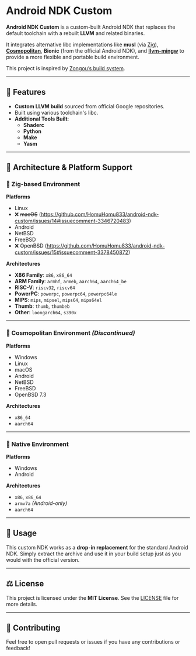 # Android NDK Custom

**Android NDK Custom** is a custom-built Android NDK that replaces the default toolchain with a rebuilt **LLVM** and related binaries.

It integrates alternative libc implementations like **musl** (via [Zig](https://ziglang.org)), **[Cosmopolitan](https://justine.lol/cosmopolitan)**, **Bionic** (from the official Android NDK), and **[llvm-mingw](https://github.com/mstorsjo/llvm-mingw)** to provide a more flexible and portable build environment.

This project is inspired by [Zongou’s build system](https://github.com/zongou/build/tree/main/.github/workflows).

---

## 🚀 Features

- **Custom LLVM build** sourced from official Google repositories.
- Built using various toolchain's libc.
- **Additional Tools Built**:
  - **Shaderc**
  - **Python**
  - **Make**
  - **Yasm**

---

## 🧭 Architecture & Platform Support

### 🔹 Zig-based Environment

**Platforms**
- Linux
- ❌ ~~macOS~~ (https://github.com/HomuHomu833/android-ndk-custom/issues/14#issuecomment-3346720483)
- Android
- NetBSD
- FreeBSD
- ❌ ~~OpenBSD~~ (https://github.com/HomuHomu833/android-ndk-custom/issues/15#issuecomment-3378450872)

**Architectures**
- **X86 Family**: `x86`, `x86_64`
- **ARM Family**: `armhf`, `armeb`, `aarch64`, `aarch64_be`
- **RISC-V**: `riscv32`, `riscv64`
- **PowerPC**: `powerpc`, `powerpc64`, `powerpc64le`
- **MIPS**: `mips`, `mipsel`, `mips64`, `mips64el`
- **Thumb**: `thumb`, `thumbeb`
- **Other**: `loongarch64`, `s390x`

---

### 🔹 Cosmopolitan Environment *(Discontinued)*

**Platforms**
- Windows
- Linux
- macOS
- Android
- NetBSD
- FreeBSD
- OpenBSD 7.3

**Architectures**
- `x86_64`
- `aarch64`

---

### 🔹 Native Environment

**Platforms**
- Windows
- Android

**Architectures**
- `x86`, `x86_64`
- `armv7a` *(Android-only)*
- `aarch64`

---

## 🧰 Usage

This custom NDK works as a **drop-in replacement** for the standard Android NDK.
Simply extract the archive and use it in your build setup just as you would with the official version.

---

## ⚖️ License

This project is licensed under the **MIT License**.
See the [LICENSE](LICENSE) file for more details.

---

## 💬 **Contributing** 
Feel free to open pull requests or issues if you have any contributions or feedback!
